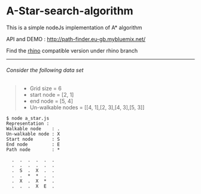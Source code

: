 A-Star-search-algorithm
=======================

This is a simple nodeJs implementation of A* algorithm

API and DEMO : http://path-finder.eu-gb.mybluemix.net/

Find the [rhino](https://developer.mozilla.org/en-US/docs/Mozilla/Projects/Rhino/JavaScript_Compiler) compatible version under rhino branch

-----------------------
###### Consider the following data set 
> - Grid size         = 6
> - start node        = [2, 1]
> - end node          = [5, 4]
> - Un-walkable nodes = [[4, 1],[2, 3],[4, 3],[5, 3]]

    $ node a_star.js
    Representation :
	Walkable node    : .
	Un-walkable node : X
	Start node       : S
	End node         : E
	Path node        : *

	  .  .  .  .  .  .
	  .  .  .  .  .  .
	  .  S  .  X  .  .
	  .  .  *  *  .  .
	  .  X  .  X  *  .
	  .  .  .  X  E  .
